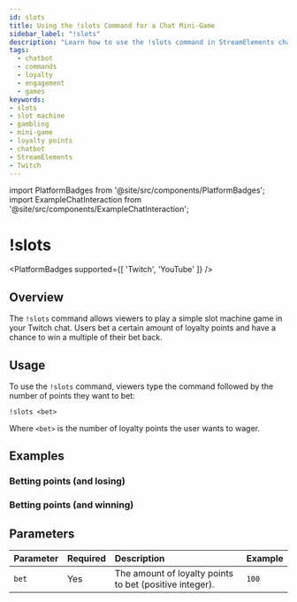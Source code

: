 ```yaml
---
id: slots
title: Using the !slots Command for a Chat Mini-Game
sidebar_label: "!slots"
description: "Learn how to use the !slots command in StreamElements chatbot to play a fun slot machine mini-game and win loyalty points in your Twitch chat."
tags:
  - chatbot
  - commands
  - loyalty
  - engagement
  - games
keywords:
- slots
- slot machine
- gambling
- mini-game
- loyalty points
- chatbot
- StreamElements
- Twitch
---
```

import PlatformBadges from '@site/src/components/PlatformBadges';
import ExampleChatInteraction from '@site/src/components/ExampleChatInteraction';

# !slots
<PlatformBadges supported={[ 'Twitch', 'YouTube' ]} />

## Overview

The `!slots` command allows viewers to play a simple slot machine game in your Twitch chat. Users bet a certain amount of loyalty points and have a chance to win a multiple of their bet back.

## Usage

To use the `!slots` command, viewers type the command followed by the number of points they want to bet:

```
!slots <bet>
```

Where `<bet>` is the number of loyalty points the user wants to wager.

## Examples

### Betting points (and losing)
<ExampleChatInteraction
  inputPersona="viewer"
  inputUsernameOverride="Styler"
  inputMessage="!slots 100"
  outputMessage="@Styler you got Kappa | Kappa | Keepo and lost your 100 points LUL"
/>

### Betting points (and winning)
<ExampleChatInteraction
  inputPersona="viewer"
  inputUsernameOverride="Styler"
  inputMessage="!slots 500"
  outputMessage="@Styler you got Kappa | Kappa | Kappa and won 1500 points PogChamp" 
/>

## Parameters

| Parameter | Required | Description                                             | Example |
| :-------- | :------- | :------------------------------------------------------ | :------ |
| `bet`     | Yes      | The amount of loyalty points to bet (positive integer). | `100`   |
